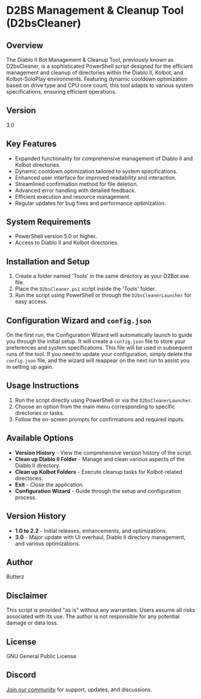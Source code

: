 # D2BS Management & Cleanup Tool (D2bsCleaner)

## Overview
The Diablo II Bot Management & Cleanup Tool, previously known as D2bsCleaner, is a sophisticated PowerShell script designed for the efficient management and cleanup of directories within the Diablo II, Kolbot, and Kolbot-SoloPlay environments. Featuring dynamic cooldown optimization based on drive type and CPU core count, this tool adapts to various system specifications, ensuring efficient operations.

## Version
3.0

## Key Features
- Expanded functionality for comprehensive management of Diablo II and Kolbot directories.
- Dynamic cooldown optimization tailored to system specifications.
- Enhanced user interface for improved readability and interaction.
- Streamlined confirmation method for file deletion.
- Advanced error handling with detailed feedback.
- Efficient execution and resource management.
- Regular updates for bug fixes and performance optimization.

## System Requirements
- PowerShell version 5.0 or higher.
- Access to Diablo II and Kolbot directories.

## Installation and Setup
1. Create a folder named 'Tools' in the same directory as your D2Bot.exe file.
2. Place the `D2bsCleaner.ps1` script inside the 'Tools' folder.
3. Run the script using PowerShell or through the `D2bsCleanerLauncher` for easy access.

## Configuration Wizard and `config.json`
On the first run, the Configuration Wizard will automatically launch to guide you through the initial setup. It will create a `config.json` file to store your preferences and system specifications. This file will be used in subsequent runs of the tool. If you need to update your configuration, simply delete the `config.json` file, and the wizard will reappear on the next run to assist you in setting up again.

## Usage Instructions
1. Run the script directly using PowerShell or via the `D2bsCleanerLauncher`.
2. Choose an option from the main menu corresponding to specific directories or tasks.
3. Follow the on-screen prompts for confirmations and required inputs.

## Available Options
- **Version History** - View the comprehensive version history of the script.
- **Clean up Diablo II Folder** - Manage and clean various aspects of the Diablo II directory.
- **Clean up Kolbot Folders** - Execute cleanup tasks for Kolbot-related directories.
- **Exit** - Close the application.
- **Configuration Wizard** - Guide through the setup and configuration process.

## Version History
- **1.0 to 2.2** - Initial releases, enhancements, and optimizations.
- **3.0** - Major update with UI overhaul, Diablo II directory management, and various optimizations.

## Author
Butterz

## Disclaimer
This script is provided "as is" without any warranties. Users assume all risks associated with its use. The author is not responsible for any potential damage or data loss.

## License
GNU General Public License

## Discord
[Join our community](https://discord.gg/ZJpBrkgwA7) for support, updates, and discussions.
